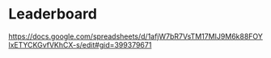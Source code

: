 # Leaderboard
https://docs.google.com/spreadsheets/d/1afjW7bR7VsTM17MIJ9M6k88FOYlxETYCKGvfVKhCX-s/edit#gid=399379671